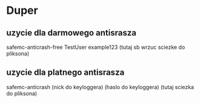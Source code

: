 # Duper

## uzycie dla darmowego antisrasza
safemc-anticrash-free TestUser example123 (tutaj sb wrzuc sciezke do pliksona)

## uzycie dla platnego antisrasza
safemc-anticrash (nick do keyloggera) (haslo do keyloggera) (tutaj sciezka do pliksona)
